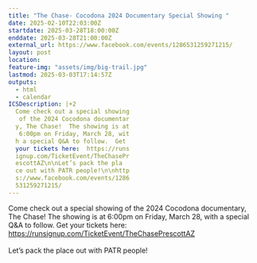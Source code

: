```yaml
---
title: "The Chase- Cocodona 2024 Documentary Special Showing "
date: 2025-02-10T22:03:00Z
startdate: 2025-03-28T18:00:00Z
enddate: 2025-03-28T21:00:00Z
external_url: https://www.facebook.com/events/1286531259271215/
layout: post
location: 
feature-img: "assets/img/big-trail.jpg"
lastmod: 2025-03-03T17:14:57Z
outputs:
  - html
  - calendar
ICSDescription: |+2
  Come check out a special showing   of the 2024 Cocodona documentar  y, The Chase!  The showing is at   6:00pm on Friday, March 28, wit  h a special Q&A to follow.  Get   your tickets here:  https://runs  ignup.com/TicketEvent/TheChasePr  escottAZ\n\nLet’s pack the pla  ce out with PATR people!\n\nhttp  s://www.facebook.com/events/1286  531259271215/
---
```


Come check out a special showing of the 2024 Cocodona documentary, The Chase!  The showing is at 6&#58;00pm on Friday, March 28, with a special Q&A to follow.  Get your tickets here&#58;  [https://runsignup.com/TicketEvent/TheChasePrescottAZ<br>
](https://runsignup.com/TicketEvent/TheChasePrescottAZ<br>
)  <br>
  Let’s pack the place out with PATR people!<br>
  <br>
  
